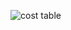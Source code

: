 ![cost table](https://github.com/myrnamlima/verbose-octo-barnacle/assets/60662085/0a24ba0d-8f94-4c20-b0c6-1b261403152c)
